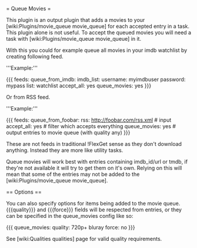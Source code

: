 = Queue Movies =

This plugin is an output plugin that adds a movies to your [wiki:Plugins/movie_queue movie_queue] for each accepted entry in a task. This plugin alone is not useful. To accept the queued movies you will need a task with [wiki:Plugins/movie_queue movie_queue] in it.

With this you could for example queue all movies in your imdb watchlist by creating following feed.

'''Example:'''

{{{
feeds:
  queue_from_imdb:
    imdb_list:
      username: myimdbuser
      password: mypass
      list: watchlist
    accept_all: yes
    queue_movies: yes
}}}

Or from RSS feed.

'''Example:'''

{{{
feeds:
  queue_from_foobar:
    rss: http://foobar.com/rss.xml # input
    accept_all: yes                # filter which accepts everything
    queue_movies: yes              # output entries to movie queue (with quality any)
}}}

These are not feeds in traditional !FlexGet sense as they don't download anything. Instead they are more like utility tasks.

Queue movies will work best with entries containing imdb_id/url or tmdb, if they're not available it will try to get them on it's own. Relying on this will mean that some of the entries may not be added to the [wiki:Plugins/movie_queue movie_queue].

== Options ==

You can also specify options for items being added to the movie queue. {{{quality}}} and {{{force}}} fields will be respected from entries, or they can be specified in the queue_movies config like so:

{{{
queue_movies:
  quality: 720p+ bluray
  force: no
}}}

See [wiki:Qualities qualities] page for valid quality requirements.
